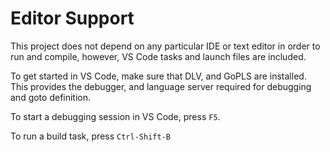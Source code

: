 # Editor Support

This project does not depend on any particular IDE or text editor in order to run and compile, however, VS Code tasks and launch files are included.

To get started in VS Code, make sure that DLV, and GoPLS are installed.
This provides the debugger, and language server required for debugging and goto definition.

To start a debugging session in VS Code, press `F5`.

To run a build task, press `Ctrl-Shift-B`